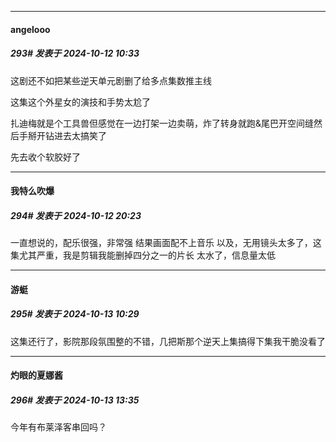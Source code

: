 ﻿
*****

####  angelooo  
##### 293#       发表于 2024-10-12 10:33

这剧还不如把某些逆天单元剧删了给多点集数推主线

这集这个外星女的演技和手势太尬了

扎迪梅就是个工具兽但感觉在一边打架一边卖萌，炸了转身就跑&amp;尾巴开空间缝然后手掰开钻进去太搞笑了

先去收个软胶好了


*****

####  我特么吹爆  
##### 294#       发表于 2024-10-12 20:23

一直想说的，配乐很强，非常强
结果画面配不上音乐
以及，无用镜头太多了，这集尤其严重，我是剪辑我能删掉四分之一的片长
太水了，信息量太低


*****

####  游蜓  
##### 295#       发表于 2024-10-13 10:29

这集还行了，影院那段氛围整的不错，几把斯那个逆天上集搞得下集我干脆没看了


*****

####  灼眼的夏娜酱  
##### 296#       发表于 2024-10-13 13:35

今年有布莱泽客串回吗？

